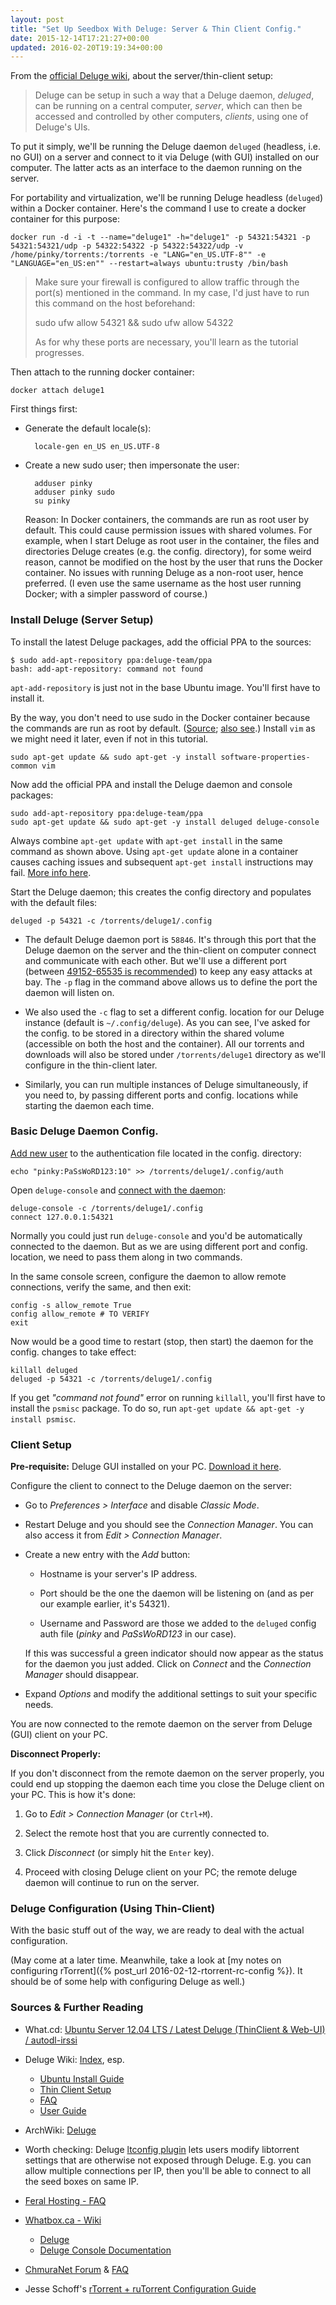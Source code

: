 ```yaml
---
layout: post
title: "Set Up Seedbox With Deluge: Server & Thin Client Config."
date: 2015-12-14T17:21:27+00:00
updated: 2016-02-20T19:19:34+00:00
---
```


From the [official Deluge wiki](http://dev.deluge-torrent.org/wiki/UserGuide/ThinClient), about the server/thin-client setup:

> Deluge can be setup in such a way that a Deluge daemon, *deluged*, can be running on a central computer, *server*, which can then be accessed and controlled by other computers, *clients*, using one of Deluge's UIs.

To put it simply, we'll be running the Deluge daemon `deluged` (headless, i.e. no GUI) on a server and connect to it via Deluge (with GUI) installed on our computer. The latter acts as an interface to the daemon running on the server.

For portability and virtualization, we'll be running Deluge headless (`deluged`) within a Docker container. Here's the command I use to create a docker container for this purpose:

	docker run -d -i -t --name="deluge1" -h="deluge1" -p 54321:54321 -p 54321:54321/udp -p 54322:54322 -p 54322:54322/udp -v /home/pinky/torrents:/torrents -e "LANG="en_US.UTF-8"" -e "LANGUAGE="en_US:en"" --restart=always ubuntu:trusty /bin/bash

> Make sure your firewall is configured to allow traffic through the port(s) mentioned in the command. In my case, I'd just have to run this command on the host beforehand:
> 
> 	sudo ufw allow 54321 && sudo ufw allow 54322
> 
> As for why these ports are necessary, you'll learn as the tutorial progresses.

Then attach to the running docker container:

	docker attach deluge1

First things first:

- Generate the default locale(s):

		locale-gen en_US en_US.UTF-8

- Create a new sudo user; then impersonate the user:

		adduser pinky
		adduser pinky sudo
		su pinky

	Reason: In Docker containers, the commands are run as root user by default. This could cause permission issues with shared volumes. For example, when I start Deluge as root user in the container, the files and directories Deluge creates (e.g. the config. directory), for some weird reason, cannot be modified on the host by the user that runs the Docker container. No issues with running Deluge as a non-root user, hence preferred. (I even use the same username as the host user running Docker; with a simpler password of course.)

### Install Deluge (Server Setup)

To install the latest Deluge packages, add the official PPA to the sources:

	$ sudo add-apt-repository ppa:deluge-team/ppa
	bash: add-apt-repository: command not found

`apt-add-repository` is just not in the base Ubuntu image. You'll first have to install it.

By the way, you don't need to use sudo in the Docker container because the commands are run as root by default. ([Source](http://stackoverflow.com/a/32487026); [also see](http://askubuntu.com/a/55484).) Install `vim` as we might need it later, even if not in this tutorial.

	sudo apt-get update && sudo apt-get -y install software-properties-common vim

Now add the official PPA and install the Deluge daemon and console packages:

	sudo add-apt-repository ppa:deluge-team/ppa
	sudo apt-get update && sudo apt-get -y install deluged deluge-console

Always combine `apt-get update` with `apt-get install` in the same command as shown above. Using `apt-get update` alone in a container causes caching issues and subsequent `apt-get install` instructions may fail. [More info here](https://docs.docker.com/engine/userguide/eng-image/dockerfile_best-practices/#apt-get).

Start the Deluge daemon; this creates the config directory and populates with the default files:

	deluged -p 54321 -c /torrents/deluge1/.config

- The default Deluge daemon port is `58846`. It's through this port that the Deluge daemon on the server and the thin-client on computer connect and communicate with each other. But we'll use a different port (between [49152-65535 is recommended](http://dev.deluge-torrent.org/wiki/Faq#WhichportsshouldIuse)) to keep any easy attacks at bay. The `-p` flag in the command above allows us to define the port the daemon will listen on.

- We also used the `-c` flag to set a different config. location for our Deluge instance (default is `~/.config/deluge`). As you can see, I've asked for the config. to be stored in a directory within the shared volume (accessible on both the host and the container). All our torrents and downloads will also be stored under `/torrents/deluge1` directory as we'll configure in the thin-client later.

- Similarly, you can run multiple instances of Deluge simultaneously, if you need to, by passing different ports and config. locations while starting the daemon each time.

### Basic Deluge Daemon Config.

[Add new user](http://dev.deluge-torrent.org/wiki/UserGuide/Authentication) to the authentication file located in the config. directory:

	echo "pinky:PaSsWoRD123:10" >> /torrents/deluge1/.config/auth

Open `deluge-console` and [connect with the daemon](http://dev.deluge-torrent.org/wiki/UserGuide/ThinClient#Console):

	deluge-console -c /torrents/deluge1/.config
	connect 127.0.0.1:54321

Normally you could just run `deluge-console` and you'd be automatically connected to the daemon. But as we are using different port and config. location, we need to pass them along in two commands.

In the same console screen, configure the daemon to allow remote connections, verify the same, and then exit:

	config -s allow_remote True
	config allow_remote # TO VERIFY
	exit

Now would be a good time to restart (stop, then start) the daemon for the config. changes to take effect:

	killall deluged
	deluged -p 54321 -c /torrents/deluge1/.config

If you get *"command not found"* error on running `killall`, you'll first have to install the `psmisc` package. To do so, run `apt-get update && apt-get -y install psmisc`.

### Client Setup

**Pre-requisite:** Deluge GUI installed on your PC. [Download it here](http://dev.deluge-torrent.org/wiki/Download).

Configure the client to connect to the Deluge daemon on the server:

- Go to *Preferences > Interface* and disable *Classic Mode*.

- Restart Deluge and you should see the *Connection Manager*. You can also access it from *Edit > Connection Manager*.

- Create a new entry with the *Add* button:

	- Hostname is your server's IP address.

	- Port should be the one the daemon will be listening on (and as per our example earlier, it's 54321).

	- Username and Password are those we added to the `deluged` config auth file (*pinky* and *PaSsWoRD123* in our case).

	If this was successful a green indicator should now appear as the status for the daemon you just added. Click on *Connect* and the *Connection Manager* should disappear.

- Expand *Options* and modify the additional settings to suit your specific needs.

You are now connected to the remote daemon on the server from Deluge (GUI) client on your PC.

**Disconnect Properly:**

If you don't disconnect from the remote daemon on the server properly, you could end up stopping the daemon each time you close the Deluge client on your PC. This is how it's done:

1. Go to *Edit > Connection Manager* (or `Ctrl+M`).

2. Select the remote host that you are currently connected to.

3. Click *Disconnect* (or simply hit the `Enter` key).

4. Proceed with closing Deluge client on your PC; the remote deluge daemon will continue to run on the server.

### Deluge Configuration (Using Thin-Client)

With the basic stuff out of the way, we are ready to deal with the actual configuration.

(May come at a later time. Meanwhile, take a look at [my notes on configuring rTorrent]({% post_url 2016-02-12-rtorrent-rc-config %}). It should be of some help with configuring Deluge as well.)

### Sources & Further Reading

- What.cd: [Ubuntu Server 12.04 LTS / Latest Deluge (ThinClient & Web-UI) / autodl-irssi](https://what.cd/forums.php?action=viewthread&threadid=176875)

- Deluge Wiki: [Index](http://dev.deluge-torrent.org/wiki/TitleIndex), esp.

	- [Ubuntu Install Guide](http://dev.deluge-torrent.org/wiki/Installing/Linux/Ubuntu)
	- [Thin Client Setup](http://dev.deluge-torrent.org/wiki/UserGuide/ThinClient)
	- [FAQ](http://dev.deluge-torrent.org/wiki/Faq)
	- [User Guide](http://dev.deluge-torrent.org/wiki/UserGuide)

- ArchWiki: [Deluge](https://wiki.archlinux.org/index.php/Deluge)

- Worth checking: Deluge [ltconfig plugin](https://github.com/ratanakvlun/deluge-ltconfig) lets users modify libtorrent settings that are otherwise not exposed through Deluge. E.g. you can allow multiple connections per IP, then you'll be able to connect to all the seed boxes on same IP.

- [Feral Hosting - FAQ](https://www.feralhosting.com/faq/)

- [Whatbox.ca - Wiki](https://whatbox.ca/wiki)

	- [Deluge](https://whatbox.ca/wiki/deluge)
	- [Deluge Console Documentation](https://whatbox.ca/wiki/Deluge_Console_Documentation)

- [ChmuraNet Forum](http://www.chmuranet.com/forum/index.php) & [FAQ](http://www.chmuranet.com/forum/index.php?p=/faq/faq)

- Jesse Schoff's [rTorrent + ruTorrent Configuration Guide](https://jes.sc/kb/rTorrent+ruTorrent-Seedbox-Guide.php)


<!--

TO DOs

- How to do this with Deluge: Initial seeding AKA Super seeding

- How to backup and transfer Deluge seedbox from one server to another without going through all the rechecking process? It'd probably involve copying over the config directory (~/.config/deluge), esp. the `state` directory in it (~/.config/deluge/state).

- deluge speed optimization & fine tuning

-->